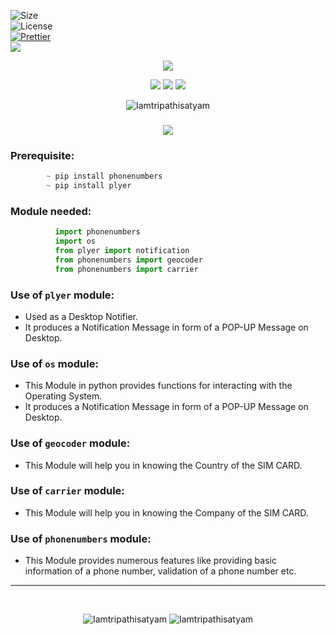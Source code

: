 ![Size](https://img.shields.io/github/repo-size/Iamtripathisatyam/Phone_Number_Info?color=red&label=Repo%20Size%20)</br>
![License](https://img.shields.io/badge/License-MIT-red.svg)</br>
[![Prettier](https://img.shields.io/badge/Code%20Style-Prettier-red.svg)](https://github.com/prettier/prettier)</br>
![](https://img.shields.io/tokei/lines/github/Iamtripathisatyam/Phone_Number_Info?color=red&label=Lines%20of%20Code)</br>

<p align="center">
<img src="https://cutt.ly/kblvsVv" />
</p>

<p align="center">
<img src="https://forthebadge.com/images/badges/for-you.svg" />
<img src="http://ForTheBadge.com/images/badges/made-with-python.svg" />
<img src="https://forthebadge.com/images/badges/built-by-developers.svg" />
</p>

<p align="center">
  <img src="https://profile-counter.glitch.me/{Phone_Number_Info}/count.svg" alt=Iamtripathisatyam />
</p>

### <h3 align="center"><a href="https://github.com/Iamtripathisatyam/Phone_Number_Info/blob/main/Phone_Number_Info.py"><img src="https://img.shields.io/badge/-PHONE NUMBERS INFO USING PYTHON-black?logo=python&logoColor=yellow&style=flat-square"></a><h3/>
  
### Prerequisite:
```python
        ~ pip install phonenumbers
        ~ pip install plyer
```             

### Module needed:
```python 
          import phonenumbers
          import os
          from plyer import notification
          from phonenumbers import geocoder
          from phonenumbers import carrier
```
### Use of `plyer` module:
   - Used as a Desktop Notifier. 
   - It produces a Notification Message in form of a POP-UP Message on Desktop.
### Use of `os` module:
   - This Module in python provides functions for interacting with the Operating System. 
   - It produces a Notification Message in form of a POP-UP Message on Desktop.
### Use of `geocoder` module:
   - This Module will help you in knowing the Country of the SIM CARD.
### Use of `carrier` module:
   - This Module will help you in knowing the Company of the SIM CARD.
### Use of `phonenumbers` module:
   - This Module provides numerous features like providing basic information of a phone number, validation of a phone number etc.
_________________________________

<br/>
<p align="center">
<img src="https://badges.pufler.dev/updated/Iamtripathisatyam/Phone_Number_Info?style=for-the-badge&logo=github&logoColor=yellow" alt=Iamtripathisatyam />
<img src="https://badges.pufler.dev/created/Iamtripathisatyam/Phone_Number_Info?style=for-the-badge&logo=github&logoColor=yellow" alt=Iamtripathisatyam />
</p>
